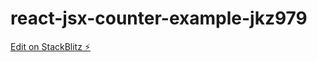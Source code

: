 # react-jsx-counter-example-jkz979

[Edit on StackBlitz ⚡️](https://stackblitz.com/edit/react-jsx-counter-example-jkz979)